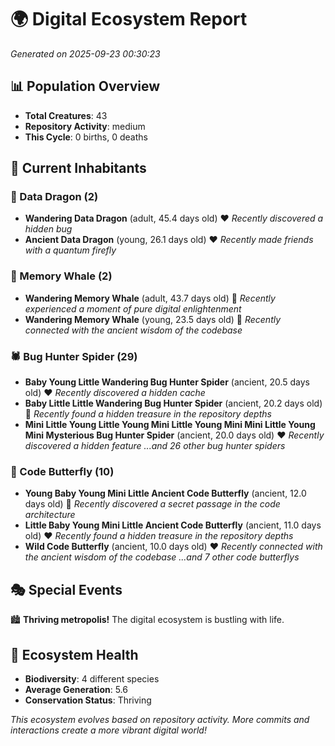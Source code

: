 # 🌍 Digital Ecosystem Report
*Generated on 2025-09-23 00:30:23*

## 📊 Population Overview
- **Total Creatures**: 43
- **Repository Activity**: medium
- **This Cycle**: 0 births, 0 deaths

## 👥 Current Inhabitants

### 🐉 Data Dragon (2)
- **Wandering Data Dragon** (adult, 45.4 days old) ❤️
  *Recently discovered a hidden bug*
- **Ancient Data Dragon** (young, 26.1 days old) ❤️
  *Recently made friends with a quantum firefly*

### 🐋 Memory Whale (2)
- **Wandering Memory Whale** (adult, 43.7 days old) 💛
  *Recently experienced a moment of pure digital enlightenment*
- **Wandering Memory Whale** (young, 23.5 days old) 💚
  *Recently connected with the ancient wisdom of the codebase*

### 🕷️ Bug Hunter Spider (29)
- **Baby Young Little Wandering Bug Hunter Spider** (ancient, 20.5 days old) ❤️
  *Recently discovered a hidden cache*
- **Baby Little Little Wandering Bug Hunter Spider** (ancient, 20.2 days old) 💛
  *Recently found a hidden treasure in the repository depths*
- **Mini Little Young Little Young Mini Little Young Mini Mini Little Young Mini Mysterious Bug Hunter Spider** (ancient, 20.0 days old) ❤️
  *Recently discovered a hidden feature*
  *...and 26 other bug hunter spiders*

### 🦋 Code Butterfly (10)
- **Young Baby Young Mini Little Ancient Code Butterfly** (ancient, 12.0 days old) 💛
  *Recently discovered a secret passage in the code architecture*
- **Little Baby Young Mini Little Ancient Code Butterfly** (ancient, 11.0 days old) ❤️
  *Recently found a hidden treasure in the repository depths*
- **Wild Code Butterfly** (ancient, 10.0 days old) ❤️
  *Recently connected with the ancient wisdom of the codebase*
  *...and 7 other code butterflys*

## 🎭 Special Events

🏙️ **Thriving metropolis!** The digital ecosystem is bustling with life.

## 🔬 Ecosystem Health
- **Biodiversity**: 4 different species
- **Average Generation**: 5.6
- **Conservation Status**: Thriving

*This ecosystem evolves based on repository activity. More commits and interactions create a more vibrant digital world!*